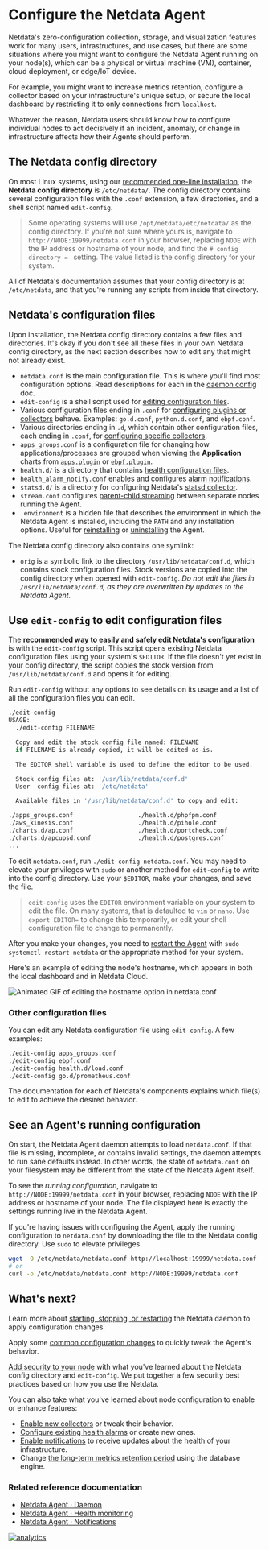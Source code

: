 <!--
title: "Configure the Netdata Agent"
description: "Netdata is zero-configuration for most users, but complex infrastructures may require you to tweak some of the Agent's granular settings."
custom_edit_url: https://github.com/netdata/netdata/edit/master/docs/configure/nodes.md
-->

# Configure the Netdata Agent

Netdata's zero-configuration collection, storage, and visualization features work for many users, infrastructures, and
use cases, but there are some situations where you might want to configure the Netdata Agent running on your node(s),
which can be a physical or virtual machine (VM), container, cloud deployment, or edge/IoT device.

For example, you might want to increase metrics retention, configure a collector based on your infrastructure's unique
setup, or secure the local dashboard by restricting it to only connections from `localhost`.

Whatever the reason, Netdata users should know how to configure individual nodes to act decisively if an incident,
anomaly, or change in infrastructure affects how their Agents should perform.

## The Netdata config directory

On most Linux systems, using our [recommended one-line installation](/docs/get/README.md#install-the-netdata-agent), the
**Netdata config directory** is `/etc/netdata/`. The config directory contains several configuration files with the
`.conf` extension, a few directories, and a shell script named `edit-config`.

> Some operating systems will use `/opt/netdata/etc/netdata/` as the config directory. If you're not sure where yours
> is, navigate to `http://NODE:19999/netdata.conf` in your browser, replacing `NODE` with the IP address or hostname of
> your node, and find the `# config directory = ` setting. The value listed is the config directory for your system.

All of Netdata's documentation assumes that your config directory is at `/etc/netdata`, and that you're running any
scripts from inside that directory.

## Netdata's configuration files

Upon installation, the Netdata config directory contains a few files and directories. It's okay if you don't see all
these files in your own Netdata config directory, as the next section describes how to edit any that might not already
exist.

- `netdata.conf` is the main configuration file. This is where you'll find most configuration options. Read descriptions
  for each in the [daemon config](/daemon/config/README.md) doc.
- `edit-config` is a shell script used for [editing configuration files](#use-edit-config-to-edit-configuration-files).
- Various configuration files ending in `.conf` for [configuring plugins or
  collectors](/docs/collect/enable-configure.md#enable-a-collector-or-its-orchestrator) behave. Examples: `go.d.conf`,
  `python.d.conf`, and `ebpf.conf`.
- Various directories ending in `.d`, which contain other configuration files, each ending in `.conf`, for [configuring
  specific collectors](/docs/collect/enable-configure.md#configure-a-collector).
- `apps_groups.conf` is a configuration file for changing how applications/processes are grouped when viewing the
  **Application** charts from [`apps.plugin`](/collectors/apps.plugin/README.md) or
  [`ebpf.plugin`](/collectors/ebpf.plugin/README.md).
- `health.d/` is a directory that contains [health configuration files](/docs/monitor/configure-alarms.md).
- `health_alarm_notify.conf` enables and configures [alarm notifications](/docs/monitor/enable-notifications.md).
- `statsd.d/` is a directory for configuring Netdata's [statsd collector](/collectors/statsd.plugin/README.md).
- `stream.conf` configures [parent-child streaming](/streaming/README.md) between separate nodes running the Agent.
- `.environment` is a hidden file that describes the environment in which the Netdata Agent is installed, including the
  `PATH` and any installation options. Useful for [reinstalling](/packaging/installer/REINSTALL.md) or
  [uninstalling](/packaging/installer/UNINSTALL.md) the Agent.

The Netdata config directory also contains one symlink:

- `orig` is a symbolic link to the directory `/usr/lib/netdata/conf.d`, which contains stock configuration files. Stock
  versions are copied into the config directory when opened with `edit-config`. _Do not edit the files in
  `/usr/lib/netdata/conf.d`, as they are overwritten by updates to the Netdata Agent._

## Use `edit-config` to edit configuration files

The **recommended way to easily and safely edit Netdata's configuration** is with the `edit-config` script. This script
opens existing Netdata configuration files using your system's `$EDITOR`. If the file doesn't yet exist in your config
directory, the script copies the stock version from `/usr/lib/netdata/conf.d` and opens it for editing.

Run `edit-config` without any options to see details on its usage and a list of all the configuration files you can
edit.

```bash
./edit-config
USAGE:
  ./edit-config FILENAME

  Copy and edit the stock config file named: FILENAME
  if FILENAME is already copied, it will be edited as-is.

  The EDITOR shell variable is used to define the editor to be used.

  Stock config files at: '/usr/lib/netdata/conf.d'
  User  config files at: '/etc/netdata'

  Available files in '/usr/lib/netdata/conf.d' to copy and edit:

./apps_groups.conf                  ./health.d/phpfpm.conf
./aws_kinesis.conf                  ./health.d/pihole.conf
./charts.d/ap.conf                  ./health.d/portcheck.conf
./charts.d/apcupsd.conf             ./health.d/postgres.conf
...
```

To edit `netdata.conf`, run `./edit-config netdata.conf`. You may need to elevate your privileges with `sudo` or another
method for `edit-config` to write into the config directory. Use your `$EDITOR`, make your changes, and save the file.

> `edit-config` uses the `EDITOR` environment variable on your system to edit the file. On many systems, that is
> defaulted to `vim` or `nano`. Use `export EDITOR=` to change this temporarily, or edit your shell configuration file
> to change to permanently.

After you make your changes, you need to [restart the Agent](/docs/configure/start-stop-restart.md) with `sudo systemctl
restart netdata` or the appropriate method for your system.

Here's an example of editing the node's hostname, which appears in both the local dashboard and in Netdata Cloud.

![Animated GIF of editing the hostname option in
netdata.conf](https://user-images.githubusercontent.com/1153921/80994808-1c065300-8df2-11ea-81af-d28dc3ba27c8.gif)

### Other configuration files

You can edit any Netdata configuration file using `edit-config`. A few examples:

```bash
./edit-config apps_groups.conf
./edit-config ebpf.conf
./edit-config health.d/load.conf
./edit-config go.d/prometheus.conf
```

The documentation for each of Netdata's components explains which file(s) to edit to achieve the desired behavior.

## See an Agent's running configuration

On start, the Netdata Agent daemon attempts to load `netdata.conf`. If that file is missing, incomplete, or contains
invalid settings, the daemon attempts to run sane defaults instead. In other words, the state of `netdata.conf` on your
filesystem may be different from the state of the Netdata Agent itself.

To see the _running configuration_, navigate to `http://NODE:19999/netdata.conf` in your browser, replacing `NODE` with
the IP address or hostname of your node. The file displayed here is exactly the settings running live in the Netdata
Agent.

If you're having issues with configuring the Agent, apply the running configuration to `netdata.conf` by downloading the
file to the Netdata config directory. Use `sudo` to elevate privileges.

```bash
wget -O /etc/netdata/netdata.conf http://localhost:19999/netdata.conf
# or
curl -o /etc/netdata/netdata.conf http://NODE:19999/netdata.conf
```

## What's next?

Learn more about [starting, stopping, or restarting](/docs/configure/start-stop-restart.md) the Netdata daemon to apply
configuration changes.

Apply some [common configuration changes](/docs/configure/common-changes.md) to quickly tweak the Agent's behavior.

[Add security to your node](/docs/configure/secure-nodes.md) with what you've learned about the Netdata config directory
and `edit-config`. We put together a few security best practices based on how you use the Netdata.

You can also take what you've learned about node configuration to enable or enhance features:

-   [Enable new collectors](/docs/collect/enable-configure.md) or tweak their behavior.
-   [Configure existing health alarms](/docs/monitor/configure-alarms.md) or create new ones.
-   [Enable notifications](/docs/monitor/enable-notifications.md) to receive updates about the health of your
    infrastructure.
-   Change [the long-term metrics retention period](/docs/store/change-metrics-storage.md) using the database engine.

### Related reference documentation

- [Netdata Agent · Daemon](/daemon/README.md)
- [Netdata Agent · Health monitoring](/health/README.md)
- [Netdata Agent · Notifications](/health/notifications/README.md)

[![analytics](https://www.google-analytics.com/collect?v=1&aip=1&t=pageview&_s=1&ds=github&dr=https%3A%2F%2Fgithub.com%2Fnetdata%2Fnetdata&dl=https%3A%2F%2Fmy-netdata.io%2Fgithub%2Fdocs%2Fconfigure%2Fnodes&_u=MAC~&cid=5792dfd7-8dc4-476b-af31-da2fdb9f93d2&tid=UA-64295674-3)](<>)
